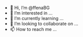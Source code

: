 - 👋 Hi, I’m @ffenaBG
- 👀 I’m interested in ...
- 🌱 I’m currently learning ...
- 💞️ I’m looking to collaborate on ...
- 📫 How to reach me ...

<!---
ffenaBG/ffenaBG is a ✨ special ✨ repository because its `README.md` (this file) appears on your GitHub profile.
You can click the Preview link to take a look at your changes.
--->
